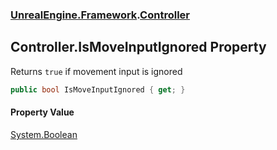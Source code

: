 ### [UnrealEngine.Framework](./UnrealEngine-Framework.md 'UnrealEngine.Framework').[Controller](./UnrealEngine-Framework-Controller.md 'UnrealEngine.Framework.Controller')
## Controller.IsMoveInputIgnored Property
Returns `true` if movement input is ignored  
```csharp
public bool IsMoveInputIgnored { get; }
```
#### Property Value
[System.Boolean](https://docs.microsoft.com/en-us/dotnet/api/System.Boolean 'System.Boolean')  
